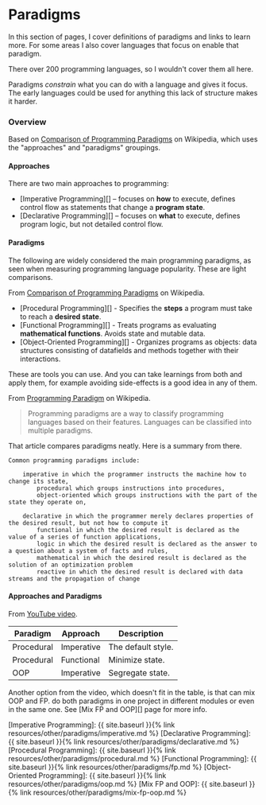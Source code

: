 # Paradigms

In this section of pages, I cover definitions of paradigms and links to learn more. For some areas I also cover languages that focus on enable that paradigm.

There over 200 programming languages, so I wouldn't cover them all here.

Paradigms _constrain_ what you can do with a language and gives it focus. The early languages could be used for anything this lack of structure makes it harder.


### Overview

Based on [Comparison of Programming Paradigms][] on Wikipedia, which uses the "approaches" and "paradigms" groupings.

#### Approaches

There are two main approaches to programming:

- [Imperative Programming][] – focuses on **how** to execute, defines control flow as statements that change a **program state**.
- [Declarative Programming][] – focuses on **what** to execute, defines program logic, but not detailed control flow.

#### Paradigms

The following are widely considered the main programming paradigms, as seen when measuring programming language popularity. These are light comparisons.

From [Comparison of Programming Paradigms][] on Wikipedia.

- [Procedural Programming][] - Specifies the **steps** a program must take to reach a **desired state**.
- [Functional Programming][] - Treats programs as evaluating **mathematical functions**. Avoids state and mutable data.
- [Object-Oriented Programming][] - Organizes programs as objects: data structures consisting of datafields and methods together with their interactions.

These are tools you can use. And you can take learnings from both and apply them, for example avoiding side-effects is a good idea in any of them.

From [Programming Paradigm][] on Wikipedia.

> Programming paradigms are a way to classify programming languages based on their features. Languages can be classified into multiple paradigms.

That article compares paradigms neatly. Here is a summary from there.

    Common programming paradigms include:

        imperative in which the programmer instructs the machine how to change its state,
            procedural which groups instructions into procedures,
            object-oriented which groups instructions with the part of the state they operate on,

        declarative in which the programmer merely declares properties of the desired result, but not how to compute it
            functional in which the desired result is declared as the value of a series of function applications,
            logic in which the desired result is declared as the answer to a question about a system of facts and rules,
            mathematical in which the desired result is declared as the solution of an optimization problem
            reactive in which the desired result is declared with data streams and the propagation of change

#### Approaches and Paradigms

From [YouTube video](https://youtu.be/QM1iUe6IofM).

| Paradigm   | Approach   | Description        |
| ---------- | ---------- | ------------------ |
| Procedural | Imperative | The default style. |
| Procedural | Functional | Minimize state.    |
| OOP        | Imperative | Segregate state.   |

Another option from the video, which doesn't fit in the table, is that can mix OOP and FP. do both paradigms in one project in different modules or even in the same one. See [Mix FP and OOP][] page for more info.

[Comparison of Programming Paradigms]: https://en.m.wikipedia.org/wiki/Comparison_of_programming_paradigms
[Programming Paradigm]: https://en.wikipedia.org/wiki/Programming_paradigm
[Imperative Programming]: {{ site.baseurl }}{% link resources/other/paradigms/imperative.md %}
[Declarative Programming]:  {{ site.baseurl }}{% link resources/other/paradigms/declarative.md %}
[Procedural Programming]: {{ site.baseurl }}{% link resources/other/paradigms/procedural.md %}
[Functional Programming]: {{ site.baseurl }}{% link resources/other/paradigms/fp.md %}
[Object-Oriented Programming]: {{ site.baseurl }}{% link resources/other/paradigms/oop.md %}
[Mix FP and OOP]: {{ site.baseurl }}{% link resources/other/paradigms/mix-fp-oop.md %}
